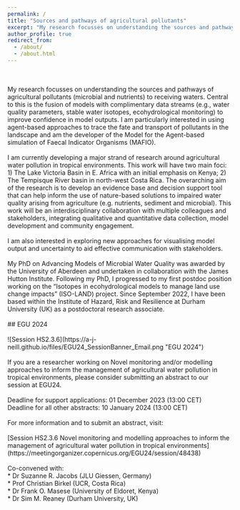 ```yaml
---
permalink: /
title: "Sources and pathways of agricultural pollutants"
excerpt: "My research focusses on understanding the sources and pathways of agricultural pollutants to receiving waters"
author_profile: true
redirect_from: 
  - /about/
  - /about.html
---
```

<br>
<br>
My research focusses on understanding the sources and pathways of agricultural pollutants (microbial and nutrients) to receiving waters. Central to this is the fusion of models with complimentary data streams (e.g., water quality parameters, stable water isotopes, ecohydrological monitoring) to improve confidence in model outputs. I am particularly interested in using agent-based approaches to trace the fate and transport of pollutants in the landscape and am the developer of the Model for the Agent-based simulation of Faecal Indicator Organisms (MAFIO).<br>
<br>
I am currently developing a major strand of research around agricultural water pollution in tropical environments. This work will have two main foci: 1) The Lake Victoria Basin in E. Africa with an initial emphasis on Kenya; 2) The Tempisque River basin in north-west Costa Rica. The overarching aim of the research is to develop an evidence base and decision support tool that can help inform the use of nature-based solutions to impaired water quality arising from agriculture (e.g. nutrients, sediment and microbial). This work will be an interdisciplinary collaboration with multiple colleagues and stakeholders, integrating qualitative and quantitative data collection, model development and community engagement.<br>
<br>
I am also interested in exploring new approaches for visualising model output and uncertainty to aid effective communication with stakeholders.<br>
<br>
My PhD on Advancing Models of Microbial Water Quality was awarded by the University of Aberdeen and undertaken in collaboration with the James Hutton Institute. Following my PhD, I progressed to my first postdoc position working on the “Isotopes in ecohydrological models to manage land use change impacts” (ISO-LAND) project. Since September 2022, I have been based within the Institute of Hazard, Risk and Resilience at Durham University (UK) as a postdoctoral research associate.<br>
<br>
## EGU 2024 <br>
<br>
![Session HS2.3.6](https://a-j-neill.github.io/files/EGU24_SessionBanner_Email.png "EGU 2024")<br>
<br>
If you are a researcher working on Novel monitoring and/or modelling approaches to inform the management of agricultural water pollution in tropical environments, please consider submitting an abstract to our session at EGU24.<br>
<br>
Deadline for support applications: 01 December 2023 (13:00 CET)<br>
Deadline for all other abstracts: 10 January 2024 (13:00 CET)<br>
<br>
For more information and to submit an abstract, visit:<br>
<br>
[Session HS2.3.6 Novel monitoring and modelling approaches to inform the management of agricultural water pollution in tropical environments](https://meetingorganizer.copernicus.org/EGU24/session/48438)<br>
<br>
Co-convened with:<br>
* Dr Suzanne R. Jacobs (JLU Giessen, Germany)<br>
* Prof Christian Birkel (UCR, Costa Rica)<br>
* Dr Frank O. Masese (University of Eldoret, Kenya)<br>
* Dr Sim M. Reaney (Durham University, UK)<br>

